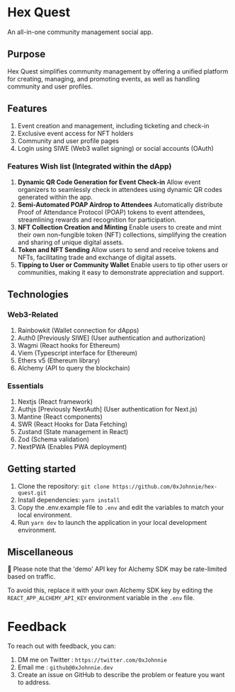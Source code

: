 # Hex Quest

An all-in-one community management social app.

## Purpose

Hex Quest simplifies community management by offering a unified platform for creating, managing, and promoting events, as well as handling community and user profiles.

## Features

1. Event creation and management, including ticketing and check-in
2. Exclusive event access for NFT holders
3. Community and user profile pages
4. Login using SIWE (Web3 wallet signing) or social accounts (OAuth)

### Features Wish list (Integrated within the dApp)

1. **Dynamic QR Code Generation for Event Check-in**
   Allow event organizers to seamlessly check in attendees using dynamic QR codes generated within the app.
2. **Semi-Automated POAP Airdrop to Attendees**
   Automatically distribute Proof of Attendance Protocol (POAP) tokens to event attendees, streamlining rewards and recognition for participation.
3. **NFT Collection Creation and Minting**
   Enable users to create and mint their own non-fungible token (NFT) collections, simplifying the creation and sharing of unique digital assets.
4. **Token and NFT Sending**
   Allow users to send and receive tokens and NFTs, facilitating trade and exchange of digital assets.
5. **Tipping to User or Community Wallet**
   Enable users to tip other users or communities, making it easy to demonstrate appreciation and support.

## Technologies

### Web3-Related

1. Rainbowkit (Wallet connection for dApps)
2. Auth0 [Previously SIWE] (User authentication and authorization)
3. Wagmi (React hooks for Ethereum)
4. Viem (Typescript interface for Ethereum)
5. Ethers v5 (Ethereum library)
6. Alchemy (API to query the blockchain)

### Essentials

1. Nextjs (React framework)
2. Authjs [Previously NextAuth] (User authentication for Next.js)
3. Mantine (React components)
4. SWR (React Hooks for Data Fetching)
5. Zustand (State management in React)
6. Zod (Schema validation)
7. NextPWA (Enables PWA deployment)

## Getting started

1. Clone the repository: `git clone https://github.com/0xJohnnie/hex-quest.git`
2. Install dependencies: `yarn install`
3. Copy the .env.example file to `.env` and edit the variables to match your local environment.
4. Run `yarn dev` to launch the application in your local development environment.

## Miscellaneous

🚧 Please note that the 'demo' API key for Alchemy SDK may be rate-limited based on traffic.

To avoid this, replace it with your own Alchemy SDK key by editing the `REACT_APP_ALCHEMY_API_KEY` environment variable in the `.env` file.

# Feedback

To reach out with feedback, you can:

1. DM me on Twitter : `https://twitter.com/0xJohnnie`
2. Email me : `github@0xJohnnie.dev`
3. Create an issue on GitHub to describe the problem or feature you want to address.
